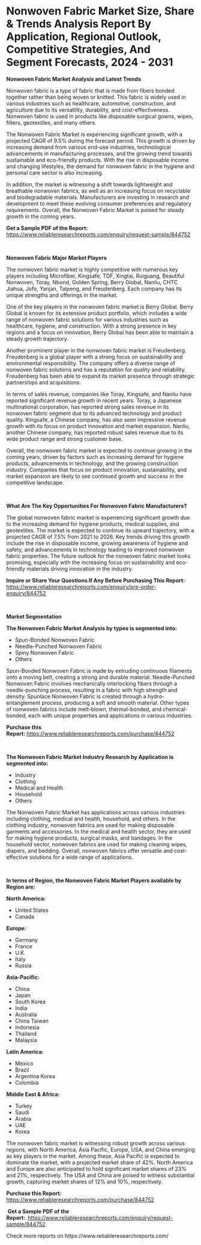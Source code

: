 <p><h1>Nonwoven Fabric Market Size, Share & Trends Analysis Report By Application, Regional Outlook, Competitive Strategies, And Segment Forecasts, 2024 - 2031</h1></p><p><strong>Nonwoven Fabric Market Analysis and Latest Trends</strong></p>
<p><p>Nonwoven fabric is a type of fabric that is made from fibers bonded together rather than being woven or knitted. This fabric is widely used in various industries such as healthcare, automotive, construction, and agriculture due to its versatility, durability, and cost-effectiveness. Nonwoven fabric is used in products like disposable surgical gowns, wipes, filters, geotextiles, and many others.</p><p>The Nonwoven Fabric Market is experiencing significant growth, with a projected CAGR of 9.5% during the forecast period. This growth is driven by increasing demand from various end-use industries, technological advancements in manufacturing processes, and the growing trend towards sustainable and eco-friendly products. With the rise in disposable income and changing lifestyles, the demand for nonwoven fabric in the hygiene and personal care sector is also increasing.</p><p>In addition, the market is witnessing a shift towards lightweight and breathable nonwoven fabrics, as well as an increasing focus on recyclable and biodegradable materials. Manufacturers are investing in research and development to meet these evolving consumer preferences and regulatory requirements. Overall, the Nonwoven Fabric Market is poised for steady growth in the coming years.</p></p>
<p><strong>Get a Sample PDF of the Report:&nbsp;</strong> <a href="https://www.reliableresearchreports.com/enquiry/request-sample/844752">https://www.reliableresearchreports.com/enquiry/request-sample/844752</a></p>
<p>&nbsp;</p>
<p><strong>Nonwoven Fabric Major Market Players</strong></p>
<p><p>The nonwoven fabric market is highly competitive with numerous key players including Microfiber, Kingsafe, TDF, Xingtai, Ruiguang, Beautiful Nonwoven, Toray, Nbond, Golden Spring, Berry Global, Nanliu, CHTC Jiahua, Jofo, Yanjan, Taipeng, and Freudenberg. Each company has its unique strengths and offerings in the market.</p><p>One of the key players in the nonwoven fabric market is Berry Global. Berry Global is known for its extensive product portfolio, which includes a wide range of nonwoven fabric solutions for various industries such as healthcare, hygiene, and construction. With a strong presence in key regions and a focus on innovation, Berry Global has been able to maintain a steady growth trajectory.</p><p>Another prominent player in the nonwoven fabric market is Freudenberg. Freudenberg is a global player with a strong focus on sustainability and environmental responsibility. The company offers a diverse range of nonwoven fabric solutions and has a reputation for quality and reliability. Freudenberg has been able to expand its market presence through strategic partnerships and acquisitions.</p><p>In terms of sales revenue, companies like Toray, Kingsafe, and Nanliu have reported significant revenue growth in recent years. Toray, a Japanese multinational corporation, has reported strong sales revenue in its nonwoven fabric segment due to its advanced technology and product quality. Kingsafe, a Chinese company, has also seen impressive revenue growth with its focus on product innovation and market expansion. Nanliu, another Chinese company, has reported robust sales revenue due to its wide product range and strong customer base.</p><p>Overall, the nonwoven fabric market is expected to continue growing in the coming years, driven by factors such as increasing demand for hygiene products, advancements in technology, and the growing construction industry. Companies that focus on product innovation, sustainability, and market expansion are likely to see continued growth and success in the competitive landscape.</p></p>
<p>&nbsp;</p>
<p><strong>What Are The Key Opportunities For Nonwoven Fabric Manufacturers?</strong></p>
<p><p>The global nonwoven fabric market is experiencing significant growth due to the increasing demand for hygiene products, medical supplies, and geotextiles. The market is expected to continue its upward trajectory, with a projected CAGR of 7.5% from 2021 to 2026. Key trends driving this growth include the rise in disposable income, growing awareness of hygiene and safety, and advancements in technology leading to improved nonwoven fabric properties. The future outlook for the nonwoven fabric market looks promising, especially with the increasing focus on sustainability and eco-friendly materials driving innovation in the industry.</p></p>
<p><strong>Inquire or Share Your Questions If Any Before Purchasing This Report:</strong> <a href="https://www.reliableresearchreports.com/enquiry/pre-order-enquiry/844752">https://www.reliableresearchreports.com/enquiry/pre-order-enquiry/844752</a></p>
<p>&nbsp;</p>
<p><strong>Market Segmentation</strong></p>
<p><strong>The Nonwoven Fabric Market Analysis by types is segmented into:</strong></p>
<p><ul><li>Spun-Bonded Nonwoven Fabric</li><li>Needle-Punched Nonwoven Fabric</li><li>Spiny Nonwoven Fabric</li><li>Others</li></ul></p>
<p><p>Spun-Bonded Nonwoven Fabric is made by extruding continuous filaments onto a moving belt, creating a strong and durable material. Needle-Punched Nonwoven Fabric involves mechanically interlocking fibers through a needle-punching process, resulting in a fabric with high strength and density. Spunlace Nonwoven Fabric is created through a hydro-entanglement process, producing a soft and smooth material. Other types of nonwoven fabrics include melt-blown, thermal-bonded, and chemical-bonded, each with unique properties and applications in various industries.</p></p>
<p><strong>Purchase this Report:&nbsp;</strong><a href="https://www.reliableresearchreports.com/purchase/844752">https://www.reliableresearchreports.com/purchase/844752</a></p>
<p>&nbsp;</p>
<p><strong>The Nonwoven Fabric Market Industry Research by Application is segmented into:</strong></p>
<p><ul><li>Industry</li><li>Clothing</li><li>Medical and Health</li><li>Household</li><li>Others</li></ul></p>
<p><p>The Nonwoven Fabric Market has applications across various industries including clothing, medical and health, household, and others. In the clothing industry, nonwoven fabrics are used for making disposable garments and accessories. In the medical and health sector, they are used for making hygiene products, surgical masks, and bandages. In the household sector, nonwoven fabrics are used for making cleaning wipes, diapers, and bedding. Overall, nonwoven fabrics offer versatile and cost-effective solutions for a wide range of applications.</p></p>
<p>&nbsp;</p>
<p><strong>In terms of Region, the Nonwoven Fabric Market Players available by Region are:</strong></p>
<p>
    <p> <strong> North America: </strong>
        <ul>
            <li>United States</li>
            <li>Canada</li>
        </ul>
        </p> 
    <p> <strong> Europe: </strong>
        <ul>
            <li>Germany</li>
            <li>France</li>
            <li>U.K.</li>
            <li>Italy</li>
            <li>Russia</li>
        </ul>
        </p> 
    <p> <strong> Asia-Pacific: </strong>
        <ul>
            <li>China</li>
            <li>Japan</li>
            <li>South Korea</li>
            <li>India</li>
            <li>Australia</li>
            <li>China Taiwan</li>
            <li>Indonesia</li>
            <li>Thailand</li>
            <li>Malaysia</li>
        </ul>
        </p> 
    <p> <strong> Latin America: </strong>
        <ul>
            <li>Mexico</li>
            <li>Brazil</li>
            <li>Argentina Korea</li>
            <li>Colombia</li>
        </ul>
        </p> 
    <p> <strong> Middle East & Africa: </strong>
        <ul>
            <li>Turkey</li>
            <li>Saudi</li>
            <li>Arabia</li>
            <li>UAE</li>
            <li>Korea</li>
        </ul>
    </p>
    </p>
<p><p>The nonwoven fabric market is witnessing robust growth across various regions, with North America, Asia Pacific, Europe, USA, and China emerging as key players in the market. Among these, Asia Pacific is expected to dominate the market, with a projected market share of 42%. North America and Europe are also anticipated to hold significant market shares of 23% and 21%, respectively. The USA and China are poised to witness substantial growth, capturing market shares of 12% and 10%, respectively.</p></p>
<p><strong>Purchase this Report: </strong><a href="https://www.reliableresearchreports.com/purchase/844752">https://www.reliableresearchreports.com/purchase/844752</a></p>
<p>&nbsp;<strong>Get a Sample PDF of the Report:&nbsp;&nbsp;</strong><a href="https://www.reliableresearchreports.com/enquiry/request-sample/844752">https://www.reliableresearchreports.com/enquiry/request-sample/844752</a></p>
<p><strong></strong></p>
<p>Check more reports on https://www.reliableresearchreports.com/</p>